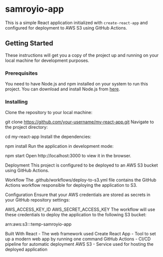 # samroyio-app

This is a simple React application initialized with `create-react-app` and configured for deployment to AWS S3 using GitHub Actions.

## Getting Started

These instructions will get you a copy of the project up and running on your local machine for development purposes.

### Prerequisites

You need to have Node.js and npm installed on your system to run this project. You can download and install Node.js from [here](https://nodejs.org/).

### Installing

Clone the repository to your local machine:

git clone https://github.com/your-username/my-react-app.git
Navigate to the project directory:

cd my-react-app
Install the dependencies:

npm install
Run the application in development mode:

npm start
Open http://localhost:3000 to view it in the browser.

Deployment
This project is configured to be deployed to an AWS S3 bucket using GitHub Actions.

Workflow
The .github/workflows/deploy-to-s3.yml file contains the GitHub Actions workflow responsible for deploying the application to S3.

Configuration
Ensure that your AWS credentials are stored as secrets in your GitHub repository settings:

AWS_ACCESS_KEY_ID
AWS_SECRET_ACCESS_KEY
The workflow will use these credentials to deploy the application to the following S3 bucket:

arn:aws:s3:::temp-samroyio-app

Built With
React - The web framework used
Create React App - Tool to set up a modern web app by running one command
GitHub Actions - CI/CD pipeline for automatic deployment
AWS S3 - Service used for hosting the deployed application